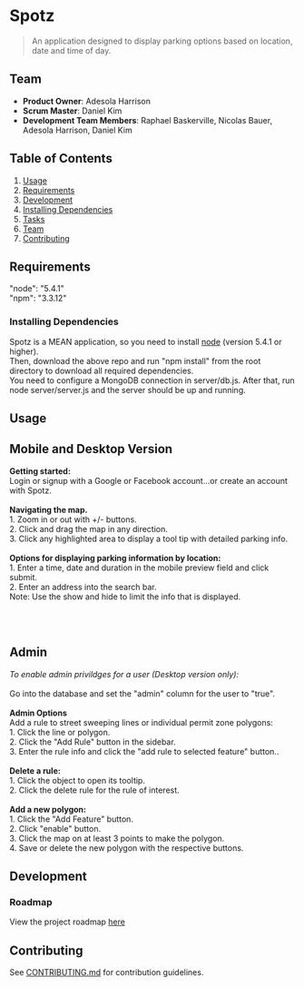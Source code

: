 # Spotz
> An application designed to display parking options based on location, date and time of day.

## Team

  - __Product Owner__: Adesola Harrison
  - __Scrum Master__: Daniel Kim
  - __Development Team Members__: Raphael Baskerville, Nicolas Bauer, Adesola Harrison, Daniel Kim

## Table of Contents

1. [Usage](#Usage)
1. [Requirements](#requirements)
1. [Development](#development)
1. [Installing Dependencies](#installing-dependencies)
1. [Tasks](#tasks)
1. [Team](#team)
1. [Contributing](#contributing)

## Requirements
"node": "5.4.1"
<br>"npm": "3.3.12"

### Installing Dependencies
Spotz is a MEAN application, so you need to install <a href="https://nodejs.org/en/">node</a> (version 5.4.1 or higher). 
<br>Then, download the above repo and run "npm install" from the root directory to download all 
required dependencies. <br>You need to configure a MongoDB connection in server/db.js. After that, 
run node server/server.js and the server should be up and running.

## Usage
<h2>Mobile and Desktop Version</h2>
<b>Getting started:</b>
<br>Login or signup with a Google or Facebook account...or create an account with Spotz.
<br><br>
<b>Navigating the map.</b>
<br>1. Zoom in or out with  +/- buttons.
<br>2. Click and drag the map in any direction.
<br>3. Click any highlighted area to display a tool tip with detailed parking info.
<br><br>
<b>Options for displaying parking information by location:</b>
<br>1. Enter a time, date and duration in the mobile preview field and click submit.
<br>2. Enter an address into the search bar.
<br>Note: Use the show and hide to limit the info that is displayed.

<br><br>
<h2>Admin</h2><i>To enable admin privildges for a user (Desktop version only):</i>
<br>
<br>Go into the database and set the "admin" column for the user to "true".
<br><br>
<b>Admin Options</b>
<br>Add a rule to street sweeping lines or individual permit zone polygons:
<br>1. Click the line or polygon.
<br>2. Click the "Add Rule" button in the sidebar.
<br>3. Enter the rule info and click the "add rule to selected feature" button..
<br>
<br>
<b>Delete a rule:</b>
<br>1. Click the object to open its tooltip.
<br>2. Click the delete rule for the rule of interest.
<br><br>
<b>Add a new polygon:</b>
<br>1. Click the "Add Feature" button.
<br>2. Click "enable" button.
<br>3. Click the map on at least 3 points to make the polygon.
<br>4. Save or delete the new polygon with the respective buttons.


## Development





### Roadmap

View the project roadmap [here](LINK_TO_PROJECT_ISSUES)


## Contributing

See [CONTRIBUTING.md](CONTRIBUTING.md) for contribution guidelines.
